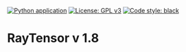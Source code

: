 [![Python application](https://github.com/AdvoCut007/RayTensor/actions/workflows/python-app.yml/badge.svg)](https://github.com/AdvoCut007/RayTensor/actions/workflows/python-app.yml)
[![License: GPL v3](https://img.shields.io/badge/License-GPLv3-blue.svg)](https://www.gnu.org/licenses/gpl-3.0)
[![Code style: black](https://img.shields.io/badge/code%20style-black-000000.svg)](https://github.com/psf/black)
# RayTensor v 1.8
